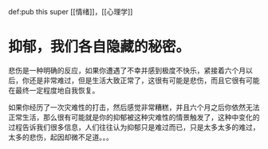 def:pub this super [[情绪]]，[[心理学]]

# 抑郁，我们各自隐藏的秘密。

悲伤是一种明确的反应，如果你遭遇了不幸并感到极度不快乐，紧接着六个月以后，你还是非常难过，但是生活大致正常了，这很有可能是悲伤，而且它很有可能在最终一定程度地自我恢复。

如果你经历了一次灾难性的打击，然后感觉非常糟糕，并且六个月之后你依然无法正常生活，那么很有可能就是你的抑郁被这种灾难性的情景触发了，这种中变化的过程告诉我们很多信息，人们往往认为抑郁只是难过而已，只是太多太多的难过，太多的悲伤，起因却微不足道。。。